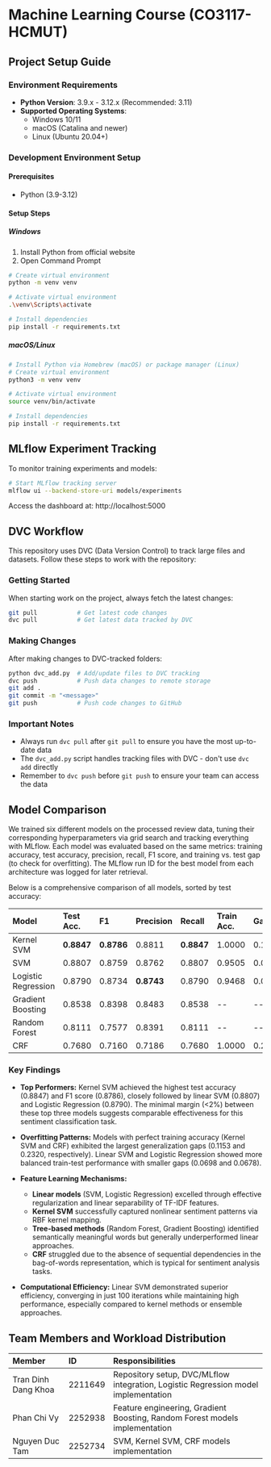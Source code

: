 # Machine Learning Course (CO3117-HCMUT)

## Project Setup Guide

### Environment Requirements
- **Python Version**: 3.9.x - 3.12.x (Recommended: 3.11)
- **Supported Operating Systems**: 
  - Windows 10/11
  - macOS (Catalina and newer)
  - Linux (Ubuntu 20.04+)

### Development Environment Setup

#### Prerequisites
- Python (3.9-3.12)

#### Setup Steps

##### Windows
1. Install Python from official website
2. Open Command Prompt
```bash
# Create virtual environment
python -m venv venv

# Activate virtual environment
.\venv\Scripts\activate

# Install dependencies
pip install -r requirements.txt
```

##### macOS/Linux
```bash
# Install Python via Homebrew (macOS) or package manager (Linux)
# Create virtual environment
python3 -m venv venv

# Activate virtual environment
source venv/bin/activate

# Install dependencies
pip install -r requirements.txt
```

## MLflow Experiment Tracking

To monitor training experiments and models:
```bash
# Start MLflow tracking server
mlflow ui --backend-store-uri models/experiments
```
Access the dashboard at: http://localhost:5000

## DVC Workflow

This repository uses DVC (Data Version Control) to track large files and datasets. Follow these steps to work with the repository:

### Getting Started

When starting work on the project, always fetch the latest changes:

```bash
git pull           # Get latest code changes
dvc pull           # Get latest data tracked by DVC
```

### Making Changes

After making changes to DVC-tracked folders:

```bash
python dvc_add.py  # Add/update files to DVC tracking
dvc push           # Push data changes to remote storage
git add .
git commit -m "<message>"
git push           # Push code changes to GitHub
```

### Important Notes

- Always run `dvc pull` after `git pull` to ensure you have the most up-to-date data
- The `dvc_add.py` script handles tracking files with DVC - don't use `dvc add` directly
- Remember to `dvc push` before `git push` to ensure your team can access the data

## Model Comparison

We trained six different models on the processed review data, tuning their corresponding hyperparameters via grid search and tracking everything with MLflow. Each model was evaluated based on the same metrics: training accuracy, test accuracy, precision, recall, F1 score, and training vs. test gap (to check for overfitting). The MLflow run ID for the best model from each architecture was logged for later retrieval.

Below is a comprehensive comparison of all models, sorted by test accuracy:

| Model                 | Test Acc. | F1     | Precision | Recall | Train Acc. | Gap    |
| :-------------------- | :-------- | :----- | :-------- | :----- | :--------- | :----- |
| Kernel SVM            | **0.8847**| **0.8786** | 0.8811    | **0.8847** | 1.0000     | 0.1153 |
| SVM                   | 0.8807    | 0.8759 | 0.8762    | 0.8807 | 0.9505     | 0.0698 |
| Logistic Regression   | 0.8790    | 0.8734 | **0.8743** | 0.8790 | 0.9468     | 0.0678 |
| Gradient Boosting     | 0.8538    | 0.8398 | 0.8483    | 0.8538 | --         | --     |
| Random Forest         | 0.8111    | 0.7577 | 0.8391    | 0.8111 | --         | --     |
| CRF                   | 0.7680    | 0.7160 | 0.7186    | 0.7680 | 1.0000     | 0.2320 |

### Key Findings

- **Top Performers:** Kernel SVM achieved the highest test accuracy (0.8847) and F1 score (0.8786), closely followed by linear SVM (0.8807) and Logistic Regression (0.8790). The minimal margin (<2%) between these top three models suggests comparable effectiveness for this sentiment classification task.

- **Overfitting Patterns:** Models with perfect training accuracy (Kernel SVM and CRF) exhibited the largest generalization gaps (0.1153 and 0.2320, respectively). Linear SVM and Logistic Regression showed more balanced train-test performance with smaller gaps (0.0698 and 0.0678).

- **Feature Learning Mechanisms:**
    - **Linear models** (SVM, Logistic Regression) excelled through effective regularization and linear separability of TF-IDF features.
    - **Kernel SVM** successfully captured nonlinear sentiment patterns via RBF kernel mapping.
    - **Tree-based methods** (Random Forest, Gradient Boosting) identified semantically meaningful words but generally underperformed linear approaches.
    - **CRF** struggled due to the absence of sequential dependencies in the bag-of-words representation, which is typical for sentiment analysis tasks.

- **Computational Efficiency:** Linear SVM demonstrated superior efficiency, converging in just 100 iterations while maintaining high performance, especially compared to kernel methods or ensemble approaches.

## Team Members and Workload Distribution

| Member              | ID        | Responsibilities                                               |
| :------------------ | :-------- | :-------------------------------------------------------------- |
| Tran Dinh Dang Khoa | 2211649   | Repository setup, DVC/MLflow integration, Logistic Regression model implementation |
| Phan Chi Vy         | 2252938   | Feature engineering, Gradient Boosting, Random Forest models implementation |
| Nguyen Duc Tam      | 2252734   | SVM, Kernel SVM, CRF models implementation |